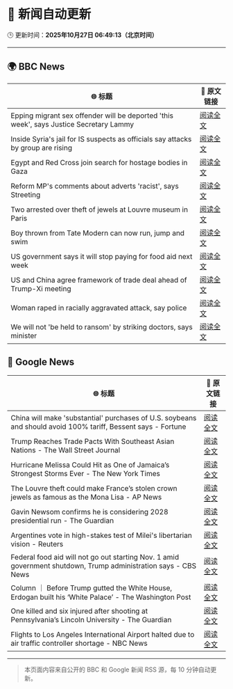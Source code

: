 # 🧠 新闻自动更新

🕒 更新时间：**2025年10月27日 06:49:13（北京时间）**

---

## 🌍 BBC News

| 🌐 标题 | 🔗 原文链接 |
|--------|-------------|
| Epping migrant sex offender will be deported 'this week', says Justice Secretary Lammy | [阅读全文](https://www.bbc.com/news/articles/cwyng49vv10o?at_medium=RSS&at_campaign=rss) |
| Inside Syria's jail for IS suspects as officials say attacks by group are rising | [阅读全文](https://www.bbc.com/news/articles/cze6y5x8np8o?at_medium=RSS&at_campaign=rss) |
| Egypt and Red Cross join search for hostage bodies in Gaza | [阅读全文](https://www.bbc.com/news/articles/cx2l0mjkjkvo?at_medium=RSS&at_campaign=rss) |
| Reform MP's comments about adverts 'racist', says Streeting | [阅读全文](https://www.bbc.com/news/articles/cd7rg7wjvgvo?at_medium=RSS&at_campaign=rss) |
| Two arrested over theft of jewels at Louvre museum in Paris | [阅读全文](https://www.bbc.com/news/articles/c2em38pdv0do?at_medium=RSS&at_campaign=rss) |
| Boy thrown from Tate Modern can now run, jump and swim | [阅读全文](https://www.bbc.com/news/articles/cdx4598el5eo?at_medium=RSS&at_campaign=rss) |
| US government says it will stop paying for food aid next week | [阅读全文](https://www.bbc.com/news/articles/c4g7d9j7p5qo?at_medium=RSS&at_campaign=rss) |
| US and China agree framework of trade deal ahead of Trump-Xi meeting | [阅读全文](https://www.bbc.com/news/articles/c1lqj5lz4geo?at_medium=RSS&at_campaign=rss) |
| Woman raped in racially aggravated attack, say police | [阅读全文](https://www.bbc.com/news/articles/c77zvj267yko?at_medium=RSS&at_campaign=rss) |
| We will not 'be held to ransom' by striking doctors, says minister | [阅读全文](https://www.bbc.com/news/articles/cqjwqll257do?at_medium=RSS&at_campaign=rss) |

## 📰 Google News

| 🌐 标题 | 🔗 原文链接 |
|--------|-------------|
| China will make 'substantial' purchases of U.S. soybeans and should avoid 100% tariff, Bessent says - Fortune | [阅读全文](https://news.google.com/rss/articles/CBMisgFBVV95cUxPWEVxaXRqRVZGaXJXenVSaUlTSzk4dGdjU3RKNHVSZ1JYTkk1OGp5OVVzQURnemVMa0QzNFl0aWZlNWNYLUpsNWJWd1VOS291eGZMRmx5QlJSNWR2YS1OQnQtYXkwazYtNmZSc2pFaTZZSHlSVXE0RXRqZ3FLcklhU09CanRIemhUUXJjMlAtT0JLbG1fMlZPOFZ6eGM3ZUNCYkJIRVN0LXI1a1JlS1FXSUpn?oc=5) |
| Trump Reaches Trade Pacts With Southeast Asian Nations - The Wall Street Journal | [阅读全文](https://news.google.com/rss/articles/CBMingFBVV95cUxPY0RndGJCdG1QVkZNQ1dXRWFtQlVxVHVWLTRxUWhhLWd0QWx0UEx6cVpHX2VwOWpham9EWHMzV2hDUG5QLTJjSHZKY0R4bWs4RWs5OWpUWEd2eHpUT2hLekRJdnlLMVh6clh0THVyWk9nYXcwZGEzSnJwSUw5ZjhHd0hIbTk3eUF1M0djZWpQbi1kSmhXMkRMd3E1S0kyZw?oc=5) |
| Hurricane Melissa Could Hit as One of Jamaica’s Strongest Storms Ever - The New York Times | [阅读全文](https://news.google.com/rss/articles/CBMijwFBVV95cUxOdjhZMzVlN0pMczJ2S3hpVTgtZXZRNGJHZVFnMW1lWWlTUWlHb090NVFWSTExOUkzN29zNi1aM3RtQVo3TTZoLUI2SlNVVTVIbGxlVVNDbTFVMXlhakRKREk1YTNnbTVyWHBEejJ2SlBDdFg3dEhVWE1RVnEwM0ZfcFlEWnU0Yk0zWktzV1RRQQ?oc=5) |
| The Louvre theft could make France’s stolen crown jewels as famous as the Mona Lisa - AP News | [阅读全文](https://news.google.com/rss/articles/CBMijwFBVV95cUxQeURRUE1TNEFuMU8wdWltRC14T3Y2NlJkUWExU0k4MzdRbGlYMFU3c2RzRnpaLXNpeXZEaEdtU2kzbjlMbXFpbGtpaDF2ZGdSTjhTVjFoVUdZNjV1a2VnVm1YdDZ0RllQMWl6UWppeHFHeUJUMklfY25Rd0tnN0dnbzBIWEIyclZINmNKcE43cw?oc=5) |
| Gavin Newsom confirms he is considering 2028 presidential run - The Guardian | [阅读全文](https://news.google.com/rss/articles/CBMiiwFBVV95cUxPYlNFMHBHOWRiMDZheFhCWXFxZVYySUQyeERxX0pDLWNlZUxBM0JDX0hnRE9KcElRVmpIVXp6WnRCN1NlS2tOZjNuU3BmQlV2V25vM0kzbW1tLUJrYUhEeVRVemdlTFVfeHFOYnRpU25yMEFnWWUwTEdkUmV0MlFfaVlZOTNqRjZTVDBB?oc=5) |
| Argentines vote in high-stakes test of Milei's libertarian vision - Reuters | [阅读全文](https://news.google.com/rss/articles/CBMirgFBVV95cUxONUVZZXhjd3RmdnY2OU54WEliYkoycGRDQjlJY09hVzZSU1E3amUxdEwxX3RnM005SDdkNVY3RlpkREVIR28zTW9hSk5lSHdCbkZVN3NCNnIwcWxHZkJvMDBsN1dvWEh2eUM0VHhRazRmaUFXU3BUSjkyaXpEb2JLSFFhaHNBVzZzczdVYjUyS0ZfekdUZVlaYnpkT2xUN2IyTUlreHFhM1lyWWJ4RlE?oc=5) |
| Federal food aid will not go out starting Nov. 1 amid government shutdown, Trump administration says - CBS News | [阅读全文](https://news.google.com/rss/articles/CBMidEFVX3lxTE9HenVNSXZFWVhuLUtlZVpXdXlSTS1IYUJrVW5LMVVveC1laDhBaW1pY2VLTzd1R1NGb1JVRFJsYU1EMERzSlozTmFpeVhZUmUyZmlSRkVrQmV4TjFkbElydk92dlpkdTZrS1Fvb2JKbFpIUWhE0gF6QVVfeXFMUHlSWmNTcFV2RTk3YklVdE9RMHJ3TUUxMEszTHJUelp2X3BMTW9TNU1mVUg0VUMwQVpNSnJHLWJpdUVUZ0RHZ1g5VzVPY0FjSTZQQVdxUWVCb09aXzFoSzV1Tms4UDVQUE94RlpaYkd5cUhkbW9taHFOc2c?oc=5) |
| Column ｜ Before Trump gutted the White House, Erdogan built his ‘White Palace’ - The Washington Post | [阅读全文](https://news.google.com/rss/articles/CBMioAFBVV95cUxOamwxaTQ0ajJaMDJrdFhwVUFWTDQtT3JWWE9RQWh0SzgxZWFraUdBWVFueFhNYkpGV0dNa0p6dVpVZmpYSFBKaXpGQWxCQUctYV8wTmpXTXE2bUV6NGlzZ3JxUmRWZzlvc0lGLU9KTHZONmdOQlVqNWpzSEcwdE5scWFkaVZkenE2V09HSmN3MldyN0Y1S3lILXB4dDlsemZO?oc=5) |
| One killed and six injured after shooting at Pennsylvania’s Lincoln University - The Guardian | [阅读全文](https://news.google.com/rss/articles/CBMikgFBVV95cUxNTUxoQ2JJWm9MQTFEM2QzWWxnTFpSWFZLM2hOQVlvSTU5a3JDTjlFdmF6dTdVdEdkT1Q1cC1xalNyb0lLWmJhRGJlZ3kwUGlTOHhVYktHaERyNnpncEJ5TTNCTWFYZ0VxamQwaWJZNVVIM09nWDc4TVBnYllteS1DbTg5R1RTY2NWZFZVQnFFOE9wQQ?oc=5) |
| Flights to Los Angeles International Airport halted due to air traffic controller shortage - NBC News | [阅读全文](https://news.google.com/rss/articles/CBMilgFBVV95cUxQUHZhVFd1cENPVUZtTXZFSEZGUHdpUG9SNmRvZW5LTDhfZHVfNG1wLWd2VTZNVlYwWnpfREg5QW1Hc1BPQkxRZnMyMGV6ekYtSnZmbzI1dnc3WU5qdmJNd3hxLUhtekZyMk9VVDJKeWZwbmxIUjE3LW04MUw4cTZjUzJ0SDlhc3FpcGlmZnNXVTVSN1o1QmfSAVZBVV95cUxPRkNrVk84dHhBOHJJcnk2eHNmY2Fpdjk4ZjVDRmlVX2tOaFRJZDBZaFNISjlpUmVzMzBzZC1LX2xzMmJvQkVXSGNFN01BeHNlb05oWXIyQQ?oc=5) |

---
> 本页面内容来自公开的 BBC 和 Google 新闻 RSS 源，每 10 分钟自动更新。